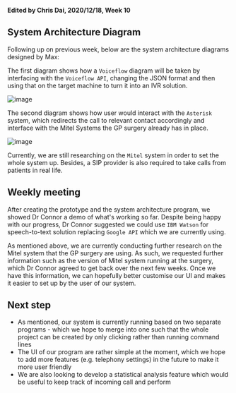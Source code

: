 **Edited by Chris Dai, 2020/12/18, Week 10**

## System Architecture Diagram

Following up on previous week, below are the system architecture diagrams designed by Max:

The first diagram shows how a `Voiceflow` diagram will be taken by interfacing with the `Voiceflow API`, changing the JSON format and then using that on the target machine to turn it into an IVR solution. 

![image](/image_bank/2020-12-18-1.png)

The second diagram shows how user would interact with the `Asterisk` system, which redirects the call to relevant contact accordingly and interface with the Mitel Systems the GP surgery already has in place. 

![image](/image_bank/2020-12-18-2.png)

Currently, we are still researching on the `Mitel` system in order to set the whole system up. Besides, a SIP provider is also required to take calls from patients in real life.

## Weekly **meeting**

After creating the prototype and the system architecture program, we showed Dr Connor a demo of what's working so far. Despite being happy with our progress, Dr Connor suggested we could use `IBM Watson` for speech-to-text solution replacing `Google API` which we are currently using. 

As mentioned above, we are currently conducting further research on the Mitel system that the GP surgery are using. As such, we requested further information such as the version of Mitel system running at the surgery, which Dr Connor agreed to get back over the next few weeks. Once we have this information, we can hopefully better customise our UI and makes it easier to set up by the user of our system.

## **Next step**

- As mentioned, our system is currently running based on two separate programs - which we hope to merge into one such that the whole project can be created by only clicking rather than running command lines
- The UI of our program are rather simple at the moment, which we hope to add more features (e.g. telephony settings) in the future to make it more user friendly
- We are also looking to develop a statistical analysis feature which would be useful to keep track of incoming call and perform